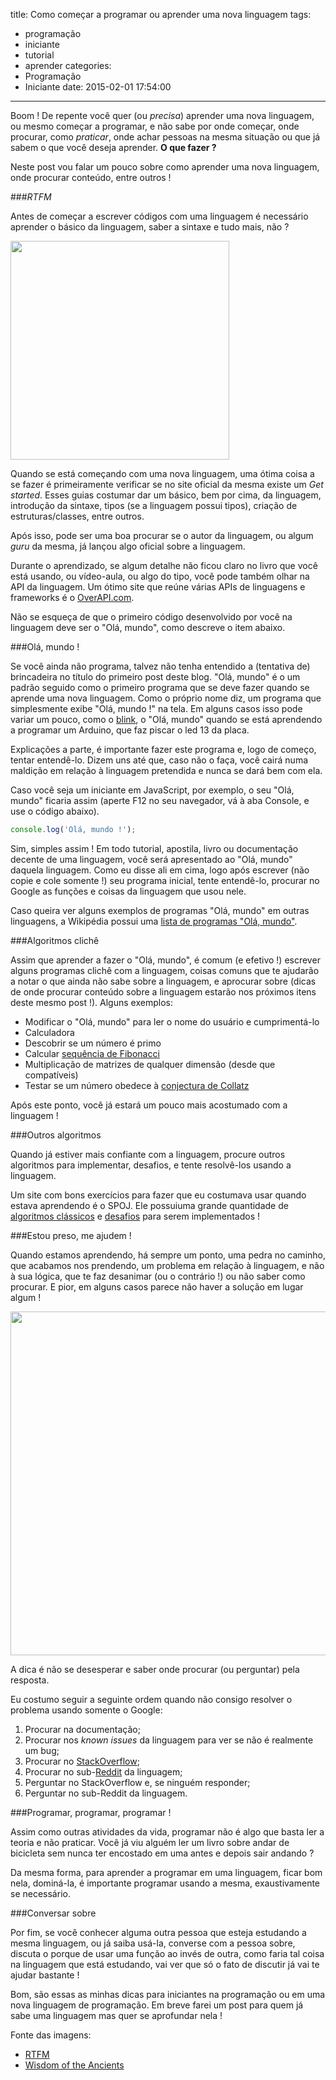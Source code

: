 title: Como começar a programar ou aprender uma nova linguagem
tags:
  - programação
  - iniciante
  - tutorial
  - aprender
categories:
  - Programação
  - Iniciante
date: 2015-02-01 17:54:00
---
Boom ! De repente você quer (ou _precisa_) aprender uma nova linguagem, ou mesmo começar a programar, e não sabe por onde começar, onde procurar, como _praticar_, onde achar pessoas na mesma situação ou que já sabem o que você deseja aprender. __O que fazer ?__

Neste post vou falar um pouco sobre como aprender uma nova linguagem, onde procurar conteúdo, entre outros !

<!-- more -->

###_RTFM_

Antes de começar a escrever códigos com uma linguagem é necessário aprender o básico da linguagem, saber a sintaxe e tudo mais, não ?

<img style="width: 350px" src="http://imgs.xkcd.com/comics/rtfm.png"/>

Quando se está começando com uma nova linguagem, uma ótima coisa a se fazer é primeiramente verificar se no site oficial da mesma existe um _Get started_. Esses guias costumar dar um básico, bem por cima, da linguagem, introdução da sintaxe, tipos (se a linguagem possui tipos), criação de estruturas/classes, entre outros.

Após isso, pode ser uma boa procurar se o autor da linguagem, ou algum _guru_ da mesma, já lançou algo oficial sobre a linguagem.

Durante o aprendizado, se algum detalhe não ficou claro no livro que você está usando, ou vídeo-aula, ou algo do tipo, você pode também olhar na API da linguagem. Um ótimo site que reúne várias APIs de linguagens e frameworks é o [OverAPI.com](http://overapi.com/).

Não se esqueça de que o primeiro código desenvolvido por você na linguagem deve ser o "Olá, mundo", como descreve o item abaixo.

###Olá, mundo !

Se você ainda não programa, talvez não tenha entendido a (tentativa de) brincadeira no título do primeiro post deste blog. "Olá, mundo" é o um padrão seguido como o primeiro programa que se deve fazer quando se aprende uma nova linguagem. Como o próprio nome diz, um programa que simplesmente exibe "Olá, mundo !" na tela. Em alguns casos isso pode variar um pouco, como o [blink](http://arduino.cc/en/tutorial/blink), o "Olá, mundo" quando se está aprendendo a programar um Arduino, que faz piscar o led 13 da placa.

Explicações a parte, é importante fazer este programa e, logo de começo, tentar entendê-lo. Dizem uns até que, caso não o faça, você cairá numa maldição em relação à linguagem pretendida e nunca se dará bem com ela.

Caso você seja um iniciante em JavaScript, por exemplo, o seu "Olá, mundo" ficaria assim (aperte F12 no seu navegador, vá à aba Console, e use o código abaixo).

```js
console.log('Olá, mundo !');
```

Sim, simples assim ! Em todo tutorial, apostila, livro ou documentação decente de uma linguagem, você será apresentado ao "Olá, mundo" daquela linguagem. Como eu disse ali em cima, logo após escrever (não copie e cole somente !) seu programa inicial, tente entendê-lo, procurar no Google as funções e coisas da linguagem que usou nele.

Caso queira ver alguns exemplos de programas "Olá, mundo" em outras linguagens, a Wikipédia possui uma [lista de programas "Olá, mundo"](http://en.wikipedia.org/wiki/List_of_Hello_world_program_examples).

###Algoritmos clichê

Assim que aprender a fazer o "Olá, mundo", é comum (e efetivo !) escrever alguns programas clichê com a linguagem, coisas comuns que te ajudarão a notar o que ainda não sabe sobre a linguagem, e aprocurar sobre (dicas de onde procurar conteúdo sobre a linguagem estarão nos próximos itens deste mesmo post !). Alguns exemplos:

- Modificar o "Olá, mundo" para ler o nome do usuário e cumprimentá-lo
- Calculadora
- Descobrir se um número é primo
- Calcular [sequência de Fibonacci](http://en.wikipedia.org/wiki/Fibonacci_number)
- Multiplicação de matrizes de qualquer dimensão (desde que compatíveis)
- Testar se um número obedece à [conjectura de Collatz](http://en.wikipedia.org/wiki/Collatz_conjecture)

Após este ponto, você já estará um pouco mais acostumado com a linguagem !

###Outros algoritmos

Quando já estiver mais confiante com a linguagem, procure outros algoritmos para implementar, desafios, e tente resolvê-los usando a linguagem.

Um site com bons exercícios para fazer que eu costumava usar quando estava aprendendo é o SPOJ. Ele possuiuma grande quantidade de [algoritmos clássicos](http://www.spoj.com/problems/classical/) e [desafios](http://www.spoj.com/problems/challenge/) para serem implementados !

###Estou preso, me ajudem !

Quando estamos aprendendo, há sempre um ponto, uma pedra no caminho, que acabamos nos prendendo, um problema em relação à linguagem, e não à sua lógica, que te faz desanimar (ou o contrário !) ou não saber como procurar. E pior, em alguns casos parece não haver a solução em lugar algum !

<img style="width: 550px" src="http://imgs.xkcd.com/comics/wisdom_of_the_ancients.png"/>

A dica é não se desesperar e saber onde procurar (ou perguntar) pela resposta.

Eu costumo seguir a seguinte ordem quando não consigo resolver o problema usando somente o Google:

1. Procurar na documentação;
2. Procurar nos _known issues_ da linguagem para ver se não é realmente um bug;
3. Procurar no [StackOverflow](http://stackoverflow.com/);
4. Procurar no sub-[Reddit](http://www.reddit.com/) da linguagem;
5. Perguntar no StackOverflow e, se ninguém responder;
6. Perguntar no sub-Reddit da linguagem.

###Programar, programar, programar !

Assim como outras atividades da vida, programar não é algo que basta ler a teoria e não praticar. Você já viu alguém ler um livro sobre andar de bicicleta sem nunca ter encostado em uma antes e depois sair andando ?

Da mesma forma, para aprender a programar em uma linguagem, ficar bom nela, dominá-la, é importante programar usando a mesma, exaustivamente se necessário.

###Conversar sobre

Por fim, se você conhecer alguma outra pessoa que esteja estudando a mesma linguagem, ou já saiba usá-la, converse com a pessoa sobre, discuta o porque de usar uma função ao invés de outra, como faria tal coisa na linguagem que está estudando, vai ver que só o fato de discutir já vai te ajudar bastante !

Bom, são essas as minhas dicas para iniciantes na programação ou em uma nova linguagem de programação. Em breve farei um post para quem já sabe uma linguagem mas quer se aprofundar nela !

Fonte das imagens:

* [RTFM](http://xkcd.com/293/)
* [Wisdom of the Ancients](http://xkcd.com/979/)